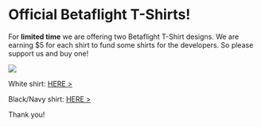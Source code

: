 # Official Betaflight T-Shirts!

For **limited time** we are offering two Betaflight T-Shirt designs. 
We are earning $5 for each shirt to fund some shirts for the developers. So please support us and buy one!

![](http://wd-design.de/bf/shirts.jpg)

White shirt: [HERE >](https://teespring.com/de/betaflight-t-shirt#pid=374&cid=100044&sid=front)

Black/Navy shirt: [HERE >](https://teespring.com/de/betaflight-t-shirt_copy_1#pid=374&cid=100046&sid=front)




Thank you!